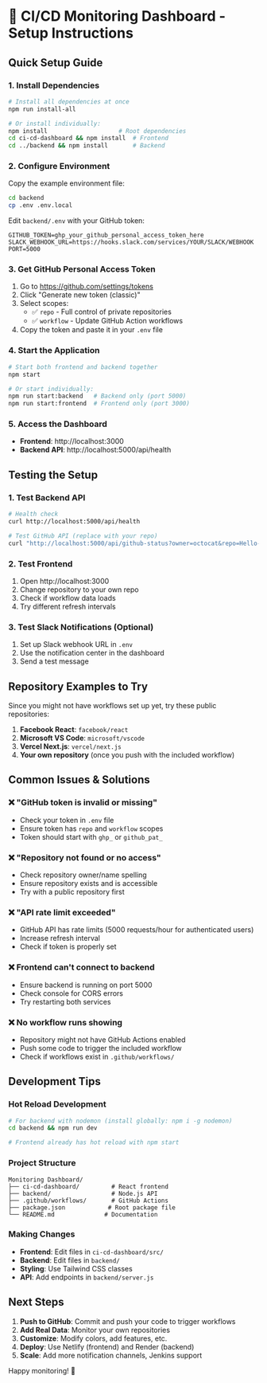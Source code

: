 # 🚀 CI/CD Monitoring Dashboard - Setup Instructions

## Quick Setup Guide

### 1. Install Dependencies
```bash
# Install all dependencies at once
npm run install-all

# Or install individually:
npm install                    # Root dependencies
cd ci-cd-dashboard && npm install  # Frontend
cd ../backend && npm install       # Backend
```

### 2. Configure Environment
Copy the example environment file:
```bash
cd backend
cp .env .env.local
```

Edit `backend/.env` with your GitHub token:
```env
GITHUB_TOKEN=ghp_your_github_personal_access_token_here
SLACK_WEBHOOK_URL=https://hooks.slack.com/services/YOUR/SLACK/WEBHOOK
PORT=5000
```

### 3. Get GitHub Personal Access Token
1. Go to https://github.com/settings/tokens
2. Click "Generate new token (classic)"
3. Select scopes:
   - ✅ `repo` - Full control of private repositories
   - ✅ `workflow` - Update GitHub Action workflows
4. Copy the token and paste it in your `.env` file

### 4. Start the Application
```bash
# Start both frontend and backend together
npm start

# Or start individually:
npm run start:backend   # Backend only (port 5000)
npm run start:frontend  # Frontend only (port 3000)
```

### 5. Access the Dashboard
- **Frontend**: http://localhost:3000
- **Backend API**: http://localhost:5000/api/health

## Testing the Setup

### 1. Test Backend API
```bash
# Health check
curl http://localhost:5000/api/health

# Test GitHub API (replace with your repo)
curl "http://localhost:5000/api/github-status?owner=octocat&repo=Hello-World"
```

### 2. Test Frontend
1. Open http://localhost:3000
2. Change repository to your own repo
3. Check if workflow data loads
4. Try different refresh intervals

### 3. Test Slack Notifications (Optional)
1. Set up Slack webhook URL in `.env`
2. Use the notification center in the dashboard
3. Send a test message

## Repository Examples to Try

Since you might not have workflows set up yet, try these public repositories:

1. **Facebook React**: `facebook/react`
2. **Microsoft VS Code**: `microsoft/vscode`
3. **Vercel Next.js**: `vercel/next.js`
4. **Your own repository** (once you push with the included workflow)

## Common Issues & Solutions

### ❌ "GitHub token is invalid or missing"
- Check your token in `.env` file
- Ensure token has `repo` and `workflow` scopes
- Token should start with `ghp_` or `github_pat_`

### ❌ "Repository not found or no access"
- Check repository owner/name spelling
- Ensure repository exists and is accessible
- Try with a public repository first

### ❌ "API rate limit exceeded"
- GitHub API has rate limits (5000 requests/hour for authenticated users)
- Increase refresh interval
- Check if token is properly set

### ❌ Frontend can't connect to backend
- Ensure backend is running on port 5000
- Check console for CORS errors
- Try restarting both services

### ❌ No workflow runs showing
- Repository might not have GitHub Actions enabled
- Push some code to trigger the included workflow
- Check if workflows exist in `.github/workflows/`

## Development Tips

### Hot Reload Development
```bash
# For backend with nodemon (install globally: npm i -g nodemon)
cd backend && npm run dev

# Frontend already has hot reload with npm start
```

### Project Structure
```
Monitoring Dashboard/
├── ci-cd-dashboard/         # React frontend
├── backend/                 # Node.js API
├── .github/workflows/       # GitHub Actions
├── package.json            # Root package file
└── README.md              # Documentation
```

### Making Changes
- **Frontend**: Edit files in `ci-cd-dashboard/src/`
- **Backend**: Edit files in `backend/`
- **Styling**: Use Tailwind CSS classes
- **API**: Add endpoints in `backend/server.js`

## Next Steps

1. **Push to GitHub**: Commit and push your code to trigger workflows
2. **Add Real Data**: Monitor your own repositories
3. **Customize**: Modify colors, add features, etc.
4. **Deploy**: Use Netlify (frontend) and Render (backend)
5. **Scale**: Add more notification channels, Jenkins support

Happy monitoring! 🎉
